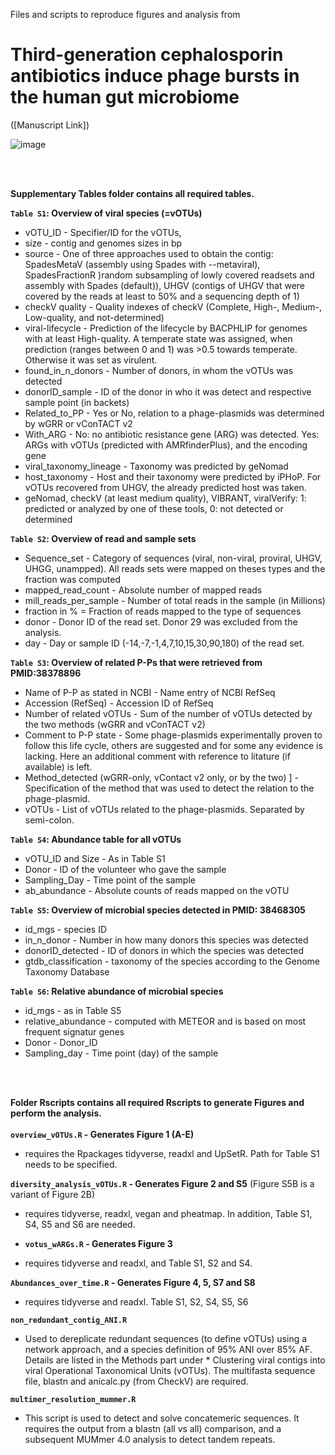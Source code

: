 Files and scripts to reproduce figures and analysis from 
# Third-generation cephalosporin antibiotics induce phage bursts in the human gut microbiome
 ([Manuscript Link])

![image](https://github.com/user-attachments/assets/aaa421e5-425c-4da1-9556-1fa6fb3548fe)

 <br><br>

**Supplementary Tables folder contains all required tables.**
 <br>
 
**`Table S1`: Overview of viral species (=vOTUs)**
* vOTU_ID - Specifier/ID for the vOTUs,
* size - contig and genomes sizes in bp
* source - One of three approaches used to obtain the contig: SpadesMetaV (assembly using Spades with --metaviral), SpadesFractionR )random subsampling of lowly covered readsets and assembly with Spades (default)), UHGV (contigs of UHGV that were covered by the reads at least to 50% and a sequencing depth of 1)
* checkV quality - Quality indexes of checkV (Complete, High-, Medium-, Low-quality, and not-determined)
* viral-lifecycle - Prediction of the lifecycle by BACPHLIP for genomes with at least High-quality. A temperate state was assigned, when prediction (ranges between 0 and 1) was >0.5 towards temperate. Otherwise it was set as virulent.
* found_in_n_donors - Number of donors, in whom the vOTUs was detected
* donorID_sample - ID of the donor in who it was detect and respective sample point (in backets)
* Related_to_PP - Yes or No,  relation to a phage-plasmids was determined by wGRR or vConTACT v2
* With_ARG - No: no antibiotic resistance gene (ARG) was detected. Yes: ARGs with vOTUs (predicted with AMRfinderPlus), and the encoding gene
* viral_taxonomy_lineage - Taxonomy was predicted by geNomad
* host_taxonomy - Host and their taxonomy were predicted by iPHoP. For vOTUs recovered from UHGV, the already predicted host was taken.
* geNomad, checkV (at least medium quality), VIBRANT, viralVerify: 1: predicted or analyzed by one of these tools, 0: not detected or determined
   
**`Table S2`: Overview of read and sample sets** 
* Sequence_set - Category of sequences (viral, non-viral, proviral, UHGV, UHGG, unampped). All reads sets were mapped on theses types and the fraction was computed
* mapped_read_count - Absolute number of mapped reads
* mill_reads_per_sample - Number of total reads in the sample (in Millions)
* fraction in % = Fraction of reads mapped to the type of sequences
* donor - Donor ID of the read set. Donor 29 was excluded from the analysis.
* day - Day or sample ID (-14,-7,-1,4,7,10,15,30,90,180) of the read set.

**`Table S3`: Overview of related P-Ps that were retrieved from PMID:38378896**
* Name of P-P as stated in NCBI - Name entry of NCBI RefSeq
* Accession (RefSeq) - Accession ID of RefSeq
* Number of related vOTUs - Sum of the number of vOTUs detected by the two methods (wGRR and vConTACT v2)
* Comment to P-P state - Some phage-plasmids experimentally proven to follow this life cycle, others are suggested and for some any evidence is lacking. Here an additional comment with reference to litature (if available) is left.
* Method_detected (wGRR-only, vContact v2 only, or by the two)	] - Specification of the method that was used to detect the relation to the phage-plasmid.
* vOTUs - List of vOTUs related to the phage-plasmids. Separated by semi-colon.

**`Table S4`: Abundance table for all vOTUs**
*  vOTU_ID and Size - As in Table S1
*  Donor  - ID of the volunteer who gave the sample
*  Sampling_Day - Time point of the sample
*  ab_abundance - Absolute counts of reads mapped on the vOTU 
  
**`Table S5`: Overview of microbial species detected in PMID: 38468305** 
* id_mgs - species ID
* in_n_donor - Number in how many donors this species was detected
* donorID_detected - ID of donors in which the species was detected
* gtdb_classification - taxonomy of the species according to the Genome Taxonomy Database
  
**`Table S6`: Relative abundance of microbial species**
* id_mgs - as in Table S5
* relative_abundance - computed with METEOR and is based on most frequent signatur genes
* Donor - Donor_ID
* Sampling_day - Time point (day) of the sample

 <br><br>
  
**Folder Rscripts contains all required Rscripts to generate Figures and perform the analysis.**  
 <br>
**`overview_vOTUs.R` - Generates Figure 1 (A-E)**
* requires the Rpackages tidyverse, readxl and UpSetR. Path for Table S1 needs to be specified. 

**`diversity_analysis_vOTUs.R` - Generates Figure 2 and S5** (Figure S5B is a variant of Figure 2B)
* requires  tidyverse, readxl, vegan and pheatmap. In addition, Table S1, S4, S5 and S6 are needed.
  
* **`votus_wARGs.R` - Generates Figure 3**
* requires tidyverse and readxl, and Table S1, S2 and S4. 

**`Abundances_over_time.R` - Generates Figure 4, 5, S7 and S8**
* requires tidyverse and readxl. Table S1, S2, S4, S5, S6 

**`non_redundant_contig_ANI.R`** 
* Used to dereplicate redundant sequences (to define vOTUs) using a network approach, and a species definition of 95% ANI over 85% AF. Details are listed in the Methods part under * Clustering viral contigs into viral Operational Taxonomical Units (vOTUs). The multifasta sequence file, blastn and anicalc.py (from CheckV) are required.

**`multimer_resolution_mummer.R`**
* This script is used to detect and solve concatemeric sequences. It requires the output from a blastn (all vs all) comparison, and a subsequent MUMmer 4.0 analysis to detect tandem repeats.
